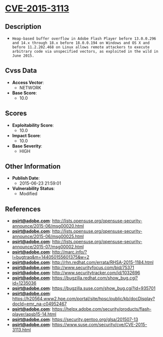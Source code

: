 
# [CVE-2015-3113](https://cve.mitre.org/cgi-bin/cvename.cgi?name=CVE-2015-3113)

## Description

- `Heap-based buffer overflow in Adobe Flash Player before 13.0.0.296 and 14.x through 18.x before 18.0.0.194 on Windows and OS X and before 11.2.202.468 on Linux allows remote attackers to execute arbitrary code via unspecified vectors, as exploited in the wild in June 2015.`

## Cvss Data

- **Access Vector**:
  - NETWORK
- **Base Score**:
  - 10.0

## Scores

- **Exploitability Score**:
  - 10.0
- **Impact Score**:
  - 10.0
- **Base Severity**:
  - HIGH

## Other Information

- **Publish Date**:
  - 2015-06-23 21:59:01
- **Vulnerability Status**:
  - Modified

## References

- **psirt@adobe.com**: http://lists.opensuse.org/opensuse-security-announce/2015-06/msg00020.html
- **psirt@adobe.com**: http://lists.opensuse.org/opensuse-security-announce/2015-06/msg00025.html
- **psirt@adobe.com**: http://lists.opensuse.org/opensuse-security-announce/2015-07/msg00002.html
- **psirt@adobe.com**: http://marc.info/?l=bugtraq&m=144050155601375&w=2
- **psirt@adobe.com**: http://rhn.redhat.com/errata/RHSA-2015-1184.html
- **psirt@adobe.com**: http://www.securityfocus.com/bid/75371
- **psirt@adobe.com**: http://www.securitytracker.com/id/1032696
- **psirt@adobe.com**: https://bugzilla.redhat.com/show_bug.cgi?id=1235036
- **psirt@adobe.com**: https://bugzilla.suse.com/show_bug.cgi?id=935701
- **psirt@adobe.com**: https://h20564.www2.hpe.com/portal/site/hpsc/public/kb/docDisplay?docId=emr_na-c04952467
- **psirt@adobe.com**: https://helpx.adobe.com/security/products/flash-player/apsb15-14.html
- **psirt@adobe.com**: https://security.gentoo.org/glsa/201507-13
- **psirt@adobe.com**: https://www.suse.com/security/cve/CVE-2015-3113.html
